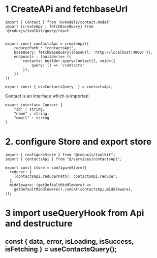 # 1 CreateAPi and fetchbaseUrl
```
import { Contact } from '@/models/contact.model'
import {createApi , fetchBaseQuery} from '@reduxjs/toolkit/query/react'


export const contactsApi = createApi({
    reducerPath : "contactsApi",
    baseQuery: fetchBaseQuery({baseUrl: 'http://localhost:4000/'}),
    endpoints : (builder)=> ({
        contacts: builder.query<Contact[], void>({
            query: () => '/contacts'
        }),
    })
})

export const { useContactsQuery  } = contactsApi;

```
Contact is an interface which is imported
```
export interface Contact {
    "id" : string,
    "name" : string,
    "email" : string
}
```

# 2. configure Store and export store
```
import { configureStore } from "@reduxjs/toolkit";
import { contactsApi } from "@/services/contactsApi";

export const store = configureStore({
  reducer: {
    [contactsApi.reducerPath]: contactsApi.reducer,
  },
  middleware: (getDefaultMiddleware) =>
    getDefaultMiddleware().concat(contactsApi.middleware),
});

```

# 3 import useQueryHook from Api and destructure 
##  const { data, error, isLoading, isSuccess, isFetching } = useContactsQuery();
